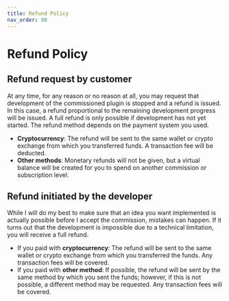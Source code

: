```yaml
---
title: Refund Policy
nav_order: 90
---
```

# Refund Policy
## Refund request by customer
At any time, for any reason or no reason at all, you may request that development of the commissioned plugin is stopped and a refund is issued. In this case, a refund proportional to the remaining development progress will be issued. A full refund is only possible if development has not yet started.
The refund method depends on the payment system you used.
- **Cryptocurrency**: The refund will be sent to the same wallet or crypto exchange from which you transferred funds. A transaction fee will be deducted.
- **Other methods**: Monetary refunds will not be given, but a virtual balance will be created for you to spend on another commission or subscription level.

## Refund initiated by the developer
While I will do my best to make sure that an idea you want implemented is actually possible before I accept the commission, mistakes can happen. If it turns out that the development is impossible due to a technical limitation, you will receive a full refund.
- If you paid with **cryptocurrency**: The refund will be sent to the same wallet or crypto exchange from which you transferred the funds. Any transaction fees will be covered.
- If you paid with **other method**: If possible, the refund will be sent by the same method by which you sent the funds; however, if this is not possible, a different method may be requested. Any transaction fees will be covered.